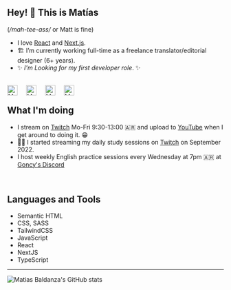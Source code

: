 ## Hey! 👋 This is Matías

\(_/mah-tee-ass/_ or Matt is fine\)

- I love [React](https://react.dev) and [Next.js](https://nextjs.org/).
- 🏗️ I’m currently working full-time as a freelance translator/editorial designer (6+ years).
- ✨ _I'm Looking for my first developer role_. ✨

<br/>

<a href="https://twitter.com/matiasbaldanza">
<img align="left" alt="Matias Baldanza - Twitter" width="24px" src="https://icongr.am/fontawesome/twitter.svg?size=128&color=5095F0" style="margin-right: 20px;" />
</a>
<a href="https://linkedin.com/in/matiasbaldanza/">
<img align="left" alt="Matias Baldanza - LinkedIn" width="24px" src="https://icongr.am/fontawesome/linkedin.svg?size=128&color=5095F0" style="margin-right: 20px;" />
</a>
<a href="https://youtube.com/@Matiasbaldanza_dev">
<img align="left" alt="Matias Baldanza - YouTube" width="24px" src="https://icongr.am/fontawesome/youtube.svg?size=128&color=5095F0" style="margin-right: 20px;" />
</a>
<a href="https://twitch.gonzalopozzo.com">
<img align="left" alt="Matias Baldanza - Twitch" width="24px" src="https://icongr.am/fontawesome/twitch.svg?size=128&color=5095F0" style="margin-right: 20px;" />
</a>

<br />

## What I'm doing

- I stream on [Twitch](https://twitch.tv/matiasbaldanza) Mo-Fri 9:30-13:00 🇦🇷 and upload to [YouTube](https://youtube.com/@MatiasBaldanza_dev) when I get around to doing it. 😁
- 👨‍💻 I started streaming my daily study sessions on [Twitch](https://twitch.tv/matiasbaldanza) on September 2022.
- I host weekly English practice sessions every Wednesday at 7pm 🇦🇷 at [Goncy's Discord](https://discord.goncy.dev)

<br />

## Languages and Tools

- Semantic HTML
- CSS, SASS
- TailwindCSS
- JavaScript
- React
- NextJS
- TypeScript

---

![Matias Baldanza's GitHub stats](https://github-readme-stats.vercel.app/api?username=matiasbaldanza&show_icons=true&hide_border=true)
